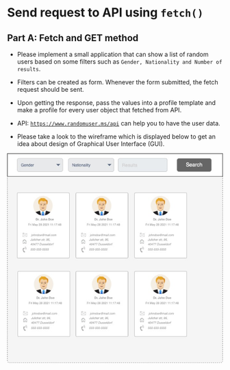 # Send request to API using `fetch()`

## Part A: Fetch and GET method

- Please implement a small application that can show a list of random users based on some filters such as `Gender, Nationality and Number of results`.

- Filters can be created as form. Whenever the form submitted, the fetch request should be sent.

- Upon getting the response, pass the values into a profile template and make a profile for every user object that fetched from API.

- API: [`https://www.randomuser.ms/api`](https//www.randomuser.me/api) can help you to have the user data.

- Please take a look to the wireframe which is displayed below to get an idea about design of Graphical User Interface (GUI).
  
<img src="./fetch_wireframe.jpg" />
